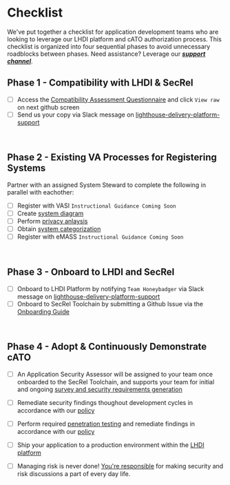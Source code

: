 # Checklist

We've put together a checklist for application development teams who are looking to leverage our LHDI platform and cATO authorization process. This checklist is organized into four sequential phases to avoid unnecessary roadblocks between phases. Need assistance? Leverage our ***[support channel](contact.md)***. 

## Phase 1 - Compatibility with LHDI & SecRel
- [ ] Access the [Compatibility Assessment Questionnaire](compatibility.docx) and click `View raw` on next github screen
- [ ] Send us your copy via Slack message on [lighthouse-delivery-platform-support](https://lighthouseva.slack.com/archives/C03UA9MV1EH)

<br/>

## Phase 2 - Existing VA Processes for Registering Systems
Partner with an assigned System Steward to complete the following in parallel with eachother:

- [ ] Register with VASI `Instructional Guidance Coming Soon`
- [ ] Create [system diagram](diagram.md) 
- [ ] Perform [privacy anlaysis](privacy.md)
- [ ] Obtain [system categorization](categorization.md) 
- [ ] Register with eMASS `Instructional Guidance Coming Soon`

<br/>

## Phase 3 - Onboard to LHDI and SecRel
- [ ] Onboard to LHDI Platform by notifying `Team Honeybadger` via Slack message on [lighthouse-delivery-platform-support](https://lighthouseva.slack.com/archives/C03UA9MV1EH)
- [ ] Onboard to SecRel Toolchain by submitting a Github Issue via the [Onboarding Guide](https://upgraded-invention-05777635.pages.github.io/onboarding/)

<br/>

## Phase 4 - Adopt & Continuously Demonstrate cATO
- [ ] An Application Security Assessor will be assigned to your team once onboarded to the SecRel Toolchain, and supports your team for initial and ongoing [survey and security requirements generation](selection.md)
- [ ] Remediate security findings thoughout development cycles in accordance with our [policy](policy.md)
- [ ] Perform required [penetration testing](testing.md) and remediate findings in accordance with our [policy](policy.md)
- [ ] Ship your application to a production environment within the [LHDI platform](platform.md)
- [ ] Managing risk is never done! [You're responsible](monitoring.md) for making security and risk discussions a part of every day life.

